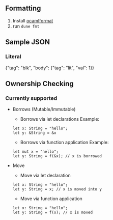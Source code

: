 ## Formatting

1. Install [ocamlformat](https://github.com/ocaml-ppx/ocamlformat#installation)
2. run `dune fmt`

## Sample JSON

### Literal

{"tag": "blk", "body": {"tag": "lit", "val": 1}}

## Ownership Checking

### Currently supported

- Borrows (Mutable/Immutable)
  - Borrows via let declarations
  Example:
  ```
  let x: String = "hello";
  let y: &String = &x
  ```

  - Borrows via function application
  Example:
  ```
  let mut x = "hello";
  let y: String = f(&x); // x is borrowed
  ```

- Move
  - Move via let declaration

  ```
  let x: String = "hello";
  let y: String = x; // x is moved into y
  ```

  - Move via function application
  ```
  let x: String = "hello";
  let y: String = f(x); // x is moved
  ```

